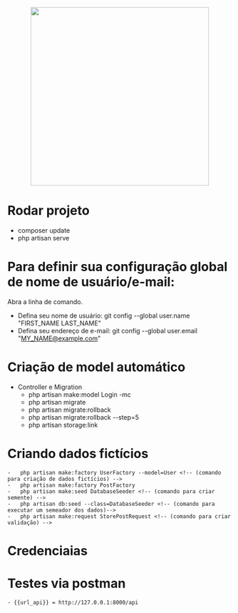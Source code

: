 <p align="center">
    <a href="https://laravel.com" target="_blank"><img src="https://raw.githubusercontent.com/laravel/art/master/logo-lockup/5%20SVG/2%20CMYK/1%20Full%20Color/laravel-logolockup-cmyk-red.svg" width="400"></a>
</p>

# Rodar projeto

-   composer update
-   php artisan serve

# Para definir sua configuração global de nome de usuário/e-mail:

Abra a linha de comando.

-   Defina seu nome de usuário: git config --global user.name "FIRST_NAME LAST_NAME"
-   Defina seu endereço de e-mail: git config --global user.email "MY_NAME@example.com"

# Criação de model automático

-   Controller e Migration
    -   php artisan make:model Login -mc <!-- (comando que cria migrate, model e controller ) -->
    -   php artisan migrate <!-- (comando que roda as migrate no banco ) -->
    -   php artisan migrate:rollback <!-- (comando que remove as migrate do banco ) -->
    -   php artisan migrate:rollback --step=5 <!-- (comando que remove as 5 últimas migrate do banco ) -->
    -   php artisan storage:link <!-- (comando para criar link simbólico para fazer upload -->

# Criando dados fictícios

    -   php artisan make:factory UserFactory --model=User <!-- (comando para criação de dados fictícios) -->
    -   php artisan make:factory PostFactory
    -   php artisan make:seed DatabaseSeeder <!-- (comando para criar semente) -->
    -   php artisan db:seed --class=DatabaseSeeder <!-- (comando para executar um semeador dos dados)-->
    -   php artisan make:request StorePostRequest <!-- (comando para criar validação) -->

# Credenciaias

# Testes via postman
    - {{url_api}} = http://127.0.0.1:8000/api